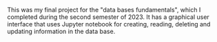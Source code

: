This was my final project for the "data bases fundamentals", which I completed during the second semester of 2023. It has a graphical user interface that uses Jupyter notebook for creating, reading, deleting and updating information in the data base.
